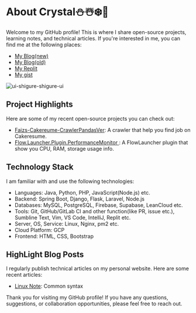 # About Crystal⛄☃️❄️🩵
Welcome to my GitHub profile! This is where I share open-source projects, learning notes, and technical articles. If you're interested in me, you can find me at the following places:

- [My Blog(new)](https://x200706.hatenablog.com/)
- [My Blog(old)](https://x200706.netlify.app/)
- [My Replit](https://replit.com/@chi200706)
- [My gist](https://gist.github.com/x200706)

![ui-shigure-shigure-ui](https://github.com/x200706/x200706/assets/99391710/4465ca62-57c9-4041-b0af-a7b7b69796a5)

## Project Highlights

Here are some of my recent open-source projects you can check out:

- [Faizs-Cakereume-CrawlerPandasVer](https://github.com/x200706/Faizs-Cakereume-CrawlerPandasVer): A crawler that help you find job on Cakeresume.
- [Flow.Launcher.Plugin.PerformanceMonitor
](https://github.com/x200706/Flow.Launcher.Plugin.PerformanceMonitor): A FlowLauncher plugin that show you CPU, RAM, storage usage info.

## Technology Stack

I am familiar with and use the following technologies:

- Languages: Java, Python, PHP, JavaScript(Node.js) etc.
- Backend: Spring Boot, Django, Flask, Laravel, Node.js
- Databases: MySQL, PostgreSQL, Firebase, Supabase, LeanCloud etc.
- Tools: Git, GitHub/GitLab CI and other function(like PR, issue etc.), Sumbline Text, Vim, VS Code, IntelliJ, Replit etc.
- Server, OS, Service: Linux, Nginx, pm2 etc.
- Cloud Platform: GCP
- Frontend: HTML, CSS, Bootstrap

## HighLight Blog Posts

I regularly publish technical articles on my personal website. Here are some recent articles:

- [Linux Note](https://x200706.netlify.app/2023/08/01/20230407%E6%88%91%E7%9C%9F%E7%9A%84%E8%A6%81%E5%A5%BD%E5%A5%BD%E5%AD%B8linux%E3%80%82/): Common syntax

Thank you for visiting my GitHub profile! If you have any questions, suggestions, or collaboration opportunities, please feel free to reach out.
